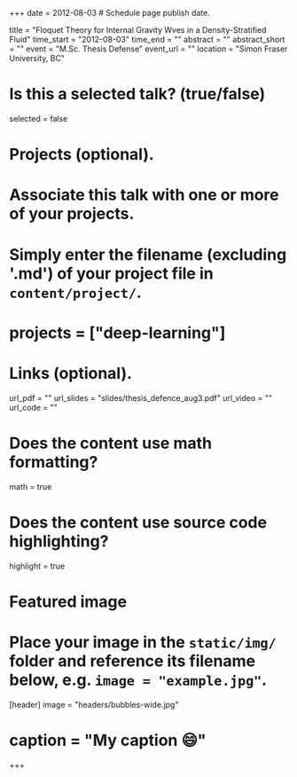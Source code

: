 +++
date = 2012-08-03  # Schedule page publish date.

title = "Floquet Theory for Internal Gravity Wves in a Density-Stratified Fluid"
time_start = "2012-08-03"
time_end = ""
abstract = ""
abstract_short = ""
event = "M.Sc. Thesis Defense"
event_url = ""
location = "Simon Fraser University, BC"

# Is this a selected talk? (true/false)
selected = false

# Projects (optional).
#   Associate this talk with one or more of your projects.
#   Simply enter the filename (excluding '.md') of your project file in `content/project/`.
# projects = ["deep-learning"]

# Links (optional).
url_pdf = ""
url_slides = "slides/thesis_defence_aug3.pdf"
url_video = ""
url_code = ""

# Does the content use math formatting?
math = true

# Does the content use source code highlighting?
highlight = true

# Featured image
# Place your image in the `static/img/` folder and reference its filename below, e.g. `image = "example.jpg"`.
[header]
image = "headers/bubbles-wide.jpg"
# caption = "My caption :smile:"

+++


